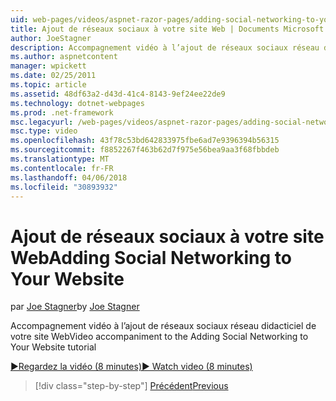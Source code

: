 ```yaml
---
uid: web-pages/videos/aspnet-razor-pages/adding-social-networking-to-your-website
title: Ajout de réseaux sociaux à votre site Web | Documents Microsoft
author: JoeStagner
description: Accompagnement vidéo à l’ajout de réseaux sociaux réseau didacticiel de votre site Web
ms.author: aspnetcontent
manager: wpickett
ms.date: 02/25/2011
ms.topic: article
ms.assetid: 48df63a2-d43d-41c4-8143-9ef24ee22de9
ms.technology: dotnet-webpages
ms.prod: .net-framework
msc.legacyurl: /web-pages/videos/aspnet-razor-pages/adding-social-networking-to-your-website
msc.type: video
ms.openlocfilehash: 43f78c53bd642833975fbe6ad7e9396394b56315
ms.sourcegitcommit: f8852267f463b62d7f975e56bea9aa3f68fbbdeb
ms.translationtype: MT
ms.contentlocale: fr-FR
ms.lasthandoff: 04/06/2018
ms.locfileid: "30893932"
---
```

<a name="adding-social-networking-to-your-website"></a><span data-ttu-id="c3eb7-103">Ajout de réseaux sociaux à votre site Web</span><span class="sxs-lookup"><span data-stu-id="c3eb7-103">Adding Social Networking to Your Website</span></span>
====================
<span data-ttu-id="c3eb7-104">par [Joe Stagner](https://github.com/JoeStagner)</span><span class="sxs-lookup"><span data-stu-id="c3eb7-104">by [Joe Stagner](https://github.com/JoeStagner)</span></span>

<span data-ttu-id="c3eb7-105">Accompagnement vidéo à l’ajout de réseaux sociaux réseau didacticiel de votre site Web</span><span class="sxs-lookup"><span data-stu-id="c3eb7-105">Video accompaniment to the Adding Social Networking to Your Website tutorial</span></span>

[<span data-ttu-id="c3eb7-106">&#9654;Regardez la vidéo (8 minutes)</span><span class="sxs-lookup"><span data-stu-id="c3eb7-106">&#9654; Watch video (8 minutes)</span></span>](https://channel9.msdn.com/Blogs/ASP-NET-Site-Videos/adding-social-networking-to-your-website)

> [!div class="step-by-step"]
> [<span data-ttu-id="c3eb7-107">Précédent</span><span class="sxs-lookup"><span data-stu-id="c3eb7-107">Previous</span></span>](adding-search-to-your-web-site.md)
